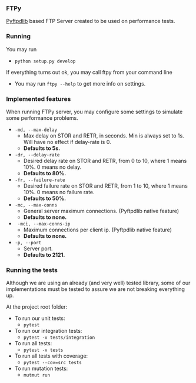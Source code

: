 ### FTPy

[Pyftpdlib](https://github.com/giampaolo/pyftpdlib) based FTP Server created to be used on performance tests.

### Running 
You may run 
* ```python setup.py develop```

If everything turns out ok, you may call ftpy from your command line

* You may run ```ftpy --help``` to get more info on settings.

### Implemented features
When running FTPy server, you may configure some settings to simulate some performance problems.

* ```-md, --max-delay```
    * Max delay on STOR and RETR, in seconds. Min is always set to 1s. Will have no effect if delay-rate is 0. 
    * **Defaults to 5s.**
* ```-dr, --delay-rate```
    * Desired delay rate on STOR and RETR, from 0 to 10, where 1 means 10%. 0 means no delay. 
    * **Defaults to 80%.**
* ```-fr, --failure-rate```
    * Desired failure rate on STOR and RETR, from 1 to 10, where 1 means 10%. 0 means no failure rate. 
    * **Defaults to 50%.**
* ```-mc, --max-conns```
    * General server maximum connections. (Pyftpdlib native feature)
    * **Defaults to none.** 
* ``` -mci, --max-conns-ip```
    * Maximum connections per client ip. (Pyftpdlib native feature)
    * **Defaults to none.** 
* ```-p, --port```
    * Server port. 
    * **Defaults to 2121.**
    
    
### Running the tests
Although we are using an already (and very well) tested library, some of our implementations must be tested to assure 
we are not breaking everything up.

At the project root folder:
* To run our unit tests: 
  * ```pytest```
* To run our integration tests: 
  * ```pytest -v tests/integration```
* To run all tests:
  * ```pytest -v tests```
* To run all tests with coverage:
  * ```pytest --cov=src tests```
* To run mutation tests:
  * ```mutmut run```
